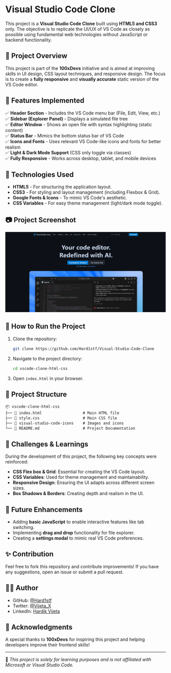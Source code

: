 # Visual Studio Code Clone

This project is a **Visual Studio Code Clone** built using **HTML5 and CSS3** only. The objective is to replicate the UI/UX of VS Code as closely as possible using fundamental web technologies without JavaScript or backend functionality.

## 📌 Project Overview

This project is part of the **100xDevs** initiative and is aimed at improving skills in UI design, CSS layout techniques, and responsive design. The focus is to create a **fully responsive** and **visually accurate** static version of the VS Code editor.

## 🎯 Features Implemented

✅ **Header Section** - Includes the VS Code menu bar (File, Edit, View, etc.)<br>
✅ **Sidebar (Explorer Panel)** - Displays a simulated file tree<br>
✅ **Editor Window** - Shows an open file with syntax highlighting (static content)<br>
✅ **Status Bar** - Mimics the bottom status bar of VS Code<br>
✅ **Icons and Fonts** - Uses relevant VS Code-like icons and fonts for better realism<br>
✅ **Light & Dark Mode Support** (CSS only toggle via classes)<br>
✅ **Fully Responsive** - Works across desktop, tablet, and mobile devices<br>

## 🔧 Technologies Used

- **HTML5** - For structuring the application layout.
- **CSS3** - For styling and layout management (including Flexbox & Grid).
- **Google Fonts & Icons** - To mimic VS Code's aesthetic.
- **CSS Variables** - For easy theme management (light/dark mode toggle).

## 📷 Project Screenshot

![VS Code Clone Screenshot](./visual-studio-code-icons/screenshoot/VS-Code%20Clone.png)

## 🚀 How to Run the Project

1. Clone the repository:
   ```sh
   git clone https://github.com/Hard1stf/Visual-Studio-Code-Clone
   ```
2. Navigate to the project directory:
   ```sh
   cd vscode-clone-html-css
   ```
3. Open `index.html` in your browser.

## 📂 Project Structure

```
📦 vscode-clone-html-css
├── 📜 index.html                  # Main HTML file
├── 📜 style.css                   # Main CSS file
├── 📂 visual-studio-code-icons    # Images and icons
└── 📜 README.md                   # Project Documentation
```

## 📝 Challenges & Learnings

During the development of this project, the following key concepts were reinforced:

- **CSS Flex box & Grid**: Essential for creating the VS Code layout.
- **CSS Variables**: Used for theme management and maintainability.
- **Responsive Design**: Ensuring the UI adapts across different screen sizes.
- **Box Shadows & Borders**: Creating depth and realism in the UI.

## 📌 Future Enhancements

- Adding **basic JavaScript** to enable interactive features like tab switching.
- Implementing **drag and drop** functionality for file explorer.
- Creating a **settings modal** to mimic real VS Code preferences.

## ✨ Contribution

Feel free to fork this repository and contribute improvements! If you have any suggestions, open an issue or submit a pull request.

## 👨‍💻 Author

- GitHub: [@Hard1stf](https://github.com/Hard1stf)
- Twitter: [@Vijeta_X](https://x.com/Vijeta_X)
- LinkedIn: [Hardik Vijeta](www.linkedin.com/in/hardik-vijeta-0a8792217)

## 🎉 Acknowledgments

A special thanks to **100xDevs** for inspiring this project and helping developers improve their frontend skills!

---

📌 *This project is solely for learning purposes and is not affiliated with Microsoft or Visual Studio Code.*
